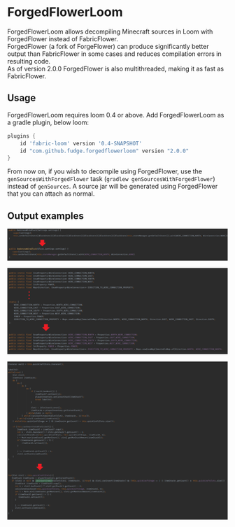 # ForgedFlowerLoom

ForgedFlowerLoom allows decompiling Minecraft sources in Loom with ForgedFlower instead of FabricFlower.</br>
ForgedFlower (a fork of ForgeFlower) can produce significantly better output than FabricFlower in some cases and reduces compilation errors in resulting code.</br>
As of version 2.0.0 ForgedFlower is also multithreaded, making it as fast as FabricFlower.

## Usage
ForgedFlowerLoom requires loom 0.4 or above.
Add ForgedFlowerLoom as a gradle plugin, below loom:
```groovy
plugins {
    id 'fabric-loom' version '0.4-SNAPSHOT'
    id "com.github.fudge.forgedflowerloom" version "2.0.0"
}
```

From now on, if you wish to decompile using ForgedFlower, use the `genSourcesWithForgedFlower` task (`gradlew genSourcesWithForgedFlower`) instead of `genSources`. A source jar will be generated using ForgedFlower that you can attach as normal.

## Output examples

![Casts](examples/cast.png)

![Static Init](examples/static_init.png)

![Baby Shark Do Do Do Do](examples/baby_shark.png)